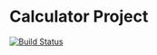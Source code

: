 # Calculator Project
[![Build Status](https://app.travis-ci.com/okbWork/calc2.svg?branch=main)](https://app.travis-ci.com/okbWork/calc2)

